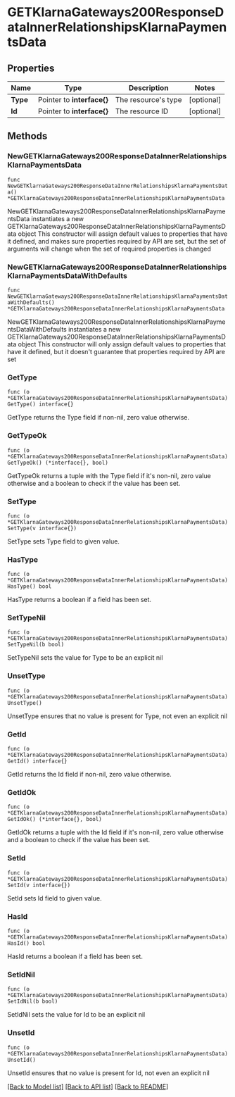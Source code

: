 # GETKlarnaGateways200ResponseDataInnerRelationshipsKlarnaPaymentsData

## Properties

Name | Type | Description | Notes
------------ | ------------- | ------------- | -------------
**Type** | Pointer to **interface{}** | The resource&#39;s type | [optional] 
**Id** | Pointer to **interface{}** | The resource ID | [optional] 

## Methods

### NewGETKlarnaGateways200ResponseDataInnerRelationshipsKlarnaPaymentsData

`func NewGETKlarnaGateways200ResponseDataInnerRelationshipsKlarnaPaymentsData() *GETKlarnaGateways200ResponseDataInnerRelationshipsKlarnaPaymentsData`

NewGETKlarnaGateways200ResponseDataInnerRelationshipsKlarnaPaymentsData instantiates a new GETKlarnaGateways200ResponseDataInnerRelationshipsKlarnaPaymentsData object
This constructor will assign default values to properties that have it defined,
and makes sure properties required by API are set, but the set of arguments
will change when the set of required properties is changed

### NewGETKlarnaGateways200ResponseDataInnerRelationshipsKlarnaPaymentsDataWithDefaults

`func NewGETKlarnaGateways200ResponseDataInnerRelationshipsKlarnaPaymentsDataWithDefaults() *GETKlarnaGateways200ResponseDataInnerRelationshipsKlarnaPaymentsData`

NewGETKlarnaGateways200ResponseDataInnerRelationshipsKlarnaPaymentsDataWithDefaults instantiates a new GETKlarnaGateways200ResponseDataInnerRelationshipsKlarnaPaymentsData object
This constructor will only assign default values to properties that have it defined,
but it doesn't guarantee that properties required by API are set

### GetType

`func (o *GETKlarnaGateways200ResponseDataInnerRelationshipsKlarnaPaymentsData) GetType() interface{}`

GetType returns the Type field if non-nil, zero value otherwise.

### GetTypeOk

`func (o *GETKlarnaGateways200ResponseDataInnerRelationshipsKlarnaPaymentsData) GetTypeOk() (*interface{}, bool)`

GetTypeOk returns a tuple with the Type field if it's non-nil, zero value otherwise
and a boolean to check if the value has been set.

### SetType

`func (o *GETKlarnaGateways200ResponseDataInnerRelationshipsKlarnaPaymentsData) SetType(v interface{})`

SetType sets Type field to given value.

### HasType

`func (o *GETKlarnaGateways200ResponseDataInnerRelationshipsKlarnaPaymentsData) HasType() bool`

HasType returns a boolean if a field has been set.

### SetTypeNil

`func (o *GETKlarnaGateways200ResponseDataInnerRelationshipsKlarnaPaymentsData) SetTypeNil(b bool)`

 SetTypeNil sets the value for Type to be an explicit nil

### UnsetType
`func (o *GETKlarnaGateways200ResponseDataInnerRelationshipsKlarnaPaymentsData) UnsetType()`

UnsetType ensures that no value is present for Type, not even an explicit nil
### GetId

`func (o *GETKlarnaGateways200ResponseDataInnerRelationshipsKlarnaPaymentsData) GetId() interface{}`

GetId returns the Id field if non-nil, zero value otherwise.

### GetIdOk

`func (o *GETKlarnaGateways200ResponseDataInnerRelationshipsKlarnaPaymentsData) GetIdOk() (*interface{}, bool)`

GetIdOk returns a tuple with the Id field if it's non-nil, zero value otherwise
and a boolean to check if the value has been set.

### SetId

`func (o *GETKlarnaGateways200ResponseDataInnerRelationshipsKlarnaPaymentsData) SetId(v interface{})`

SetId sets Id field to given value.

### HasId

`func (o *GETKlarnaGateways200ResponseDataInnerRelationshipsKlarnaPaymentsData) HasId() bool`

HasId returns a boolean if a field has been set.

### SetIdNil

`func (o *GETKlarnaGateways200ResponseDataInnerRelationshipsKlarnaPaymentsData) SetIdNil(b bool)`

 SetIdNil sets the value for Id to be an explicit nil

### UnsetId
`func (o *GETKlarnaGateways200ResponseDataInnerRelationshipsKlarnaPaymentsData) UnsetId()`

UnsetId ensures that no value is present for Id, not even an explicit nil

[[Back to Model list]](../README.md#documentation-for-models) [[Back to API list]](../README.md#documentation-for-api-endpoints) [[Back to README]](../README.md)


